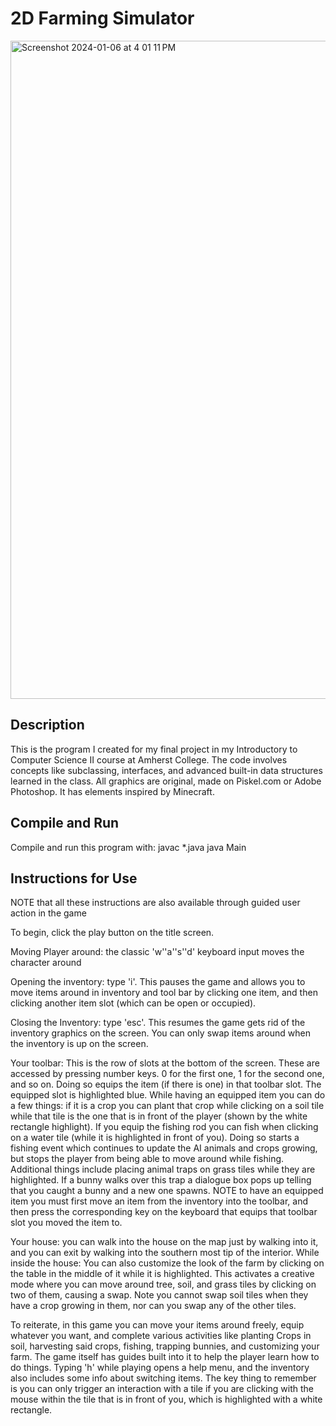 # 2D Farming Simulator
<img width="1053" alt="Screenshot 2024-01-06 at 4 01 11 PM" src="https://github.com/FynnHR28/COSC122_Farming_Sim/assets/136636012/5c694703-c14a-4799-8175-62e245897a52">

## Description
This is the program I created for my final project in my Introductory to Computer Science II course at Amherst College. The code involves concepts like subclassing, interfaces, and advanced built-in data structures learned in the class. All graphics are original, made on Piskel.com or Adobe Photoshop. It has elements inspired by Minecraft.

## Compile and Run
Compile and run this program with:
javac *.java
java Main

## Instructions for Use
NOTE that all these instructions are also available through guided user action in the game

To begin, click the play button on the title screen.

Moving Player around: the classic 'w''a''s''d' keyboard input moves the character around

Opening the inventory: type 'i'. This pauses the game and allows you to move items around in inventory and tool bar by clicking one item, and then clicking another item slot (which can be open or occupied).

Closing the Inventory: type 'esc'. This resumes the game gets rid of the inventory graphics on the screen. You can only swap items around when the inventory is up on the screen.

Your toolbar: This is the row of slots at the bottom of the screen. These are accessed by pressing number keys. 0 for the first one, 1 for the second one, and so on. Doing so equips the item (if there is one) in that toolbar slot. The equipped slot is highlighted blue. While having an equipped item you can do a few things:
if it is a crop you can plant that crop while clicking on a soil tile while that tile is the one that is in front of the player (shown by the white rectangle highlight).
If you equip the fishing rod you can fish when clicking on a water tile (while it is highlighted in front of you).
Doing so starts a fishing event which continues to update the AI animals and crops growing, but stops the player from being able
to move around while fishing. Additional things include placing animal traps on grass tiles while they are highlighted. If a bunny walks over this trap a dialogue box pops up telling that you caught a bunny and a new one spawns.
NOTE to have an equipped item you must first move an item from the inventory into the toolbar, and then press the corresponding key on the keyboard that equips that toolbar slot you moved the item to.

Your house: you can walk into the house on the map just by walking into it, and you can exit by walking into the southern most tip of the interior.
While inside the house: You can also customize the look of the farm by clicking on the table in the middle of it while it is highlighted. This activates a creative mode where you can move around tree, soil, and grass tiles by clicking on two of them, causing a swap. Note you cannot swap soil tiles when they have a crop growing in them, nor can you swap any of the other tiles.

To reiterate, in this game you can move your items around freely, equip whatever you want, and complete various activities like planting
Crops in soil, harvesting said crops, fishing, trapping bunnies, and customizing your farm. The game itself has guides built into it to help the player learn how to do things. Typing 'h' while playing opens a help menu, and the inventory also includes some info about switching items. The key thing to remember is you can only trigger an interaction with a tile if you are clicking with the mouse within the tile that is in front of you, which is highlighted with a white rectangle.

